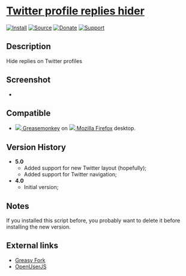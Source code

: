 # [Twitter profile replies hider](https://github.com/jerone/UserScripts/tree/master/Twitter_profile_replies_hider)

[![Install](https://raw.github.com/jerone/UserScripts/master/_resources/Install-button.png)](https://github.com/jerone/UserScripts/raw/master/Twitter_profile_replies_hider/Twitter_profile_replies_hider.user.js)
[![Source](https://raw.github.com/jerone/UserScripts/master/_resources/Source-button.png)](https://github.com/jerone/UserScripts/blob/master/Twitter_profile_replies_hider/Twitter_profile_replies_hider.user.js)
[![Donate](https://raw.github.com/jerone/UserScripts/master/_resources/Donate-button.png)](https://www.paypal.com/cgi-bin/webscr?cmd=_s-xclick&hosted_button_id=VCYMHWQ7ZMBKW)
[![Support](https://raw.github.com/jerone/UserScripts/master/_resources/Support-button.png)](https://github.com/jerone/UserScripts/issues)

## Description

Hide replies on Twitter profiles

## Screenshot

-

## Compatible

-   [![](https://raw.github.com/jerone/UserScripts/master/_resources/Greasemonkey.png) Greasemonkey](https://addons.mozilla.org/firefox/addon/greasemonkey/) on [![](https://raw.github.com/jerone/UserScripts/master/_resources/Firefox.png) Mozilla Firefox](http://www.mozilla.org/en-US/firefox/fx/#desktop) desktop.

## Version History

-   **5.0**
    -   Added support for new Twitter layout (hopefully);
    -   Added support for Twitter navigation;
-   **4.0**
    -   Initial version;

## Notes

If you installed this script before, you probably want to delete it before installing the new version.

## External links

-   [Greasy Fork](https://greasyfork.org/scripts/214-twitter-profile-replies-hider)
-   [OpenUserJS](https://openuserjs.org/scripts/jerone/Twitter_profile_replies_hider)
